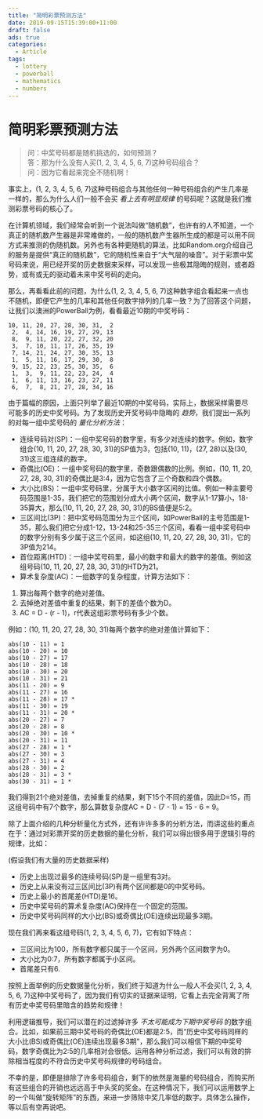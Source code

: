 ```yaml
---
title: "简明彩票预测方法"
date: 2019-09-15T15:39:00+11:00
draft: false
ads: true
categories:
  - Article
tags:
  - lottery
  - powerball
  - mathematics
  - numbers
---
```


# 简明彩票预测方法

> 问：中奖号码都是随机挑选的，如何预测？  
> 答：那为什么没有人买(1, 2, 3, 4, 5, 6, 7)这种号码组合？  
> 问：因为它看起来完全不随机啊！  

事实上，(1, 2, 3, 4, 5, 6, 7)这种号码组合与其他任何一种号码组合的产生几率是一样的，那么为什么人们一般不会买 _看上去有明显规律_ 的号码呢？这就是我们推测彩票号码的核心了。

在计算机领域，我们经常会听到一个说法叫做“随机数”，也许有的人不知道，一个真正的随机数产生器是非常难做的，一般的随机数产生器所生成的都是可以用不同方式来推测的伪随机数。另外也有各种更随机的算法，比如Random.org介绍自己的服务是提供“真正的随机数”，它的随机性来自于“大气层的噪音”。对于彩票中奖号码来说，用已经开奖的历史数据来采样，可以发现一些极其隐晦的规则，或者趋势，或有或无的驱动着未来中奖号码的走向。

那么，再看看此前的问题，为什么(1, 2, 3, 4, 5, 6, 7)这种数字组合看起来一点也不随机，即便它产生的几率和其他任何数字排列的几率一致？为了回答这个问题，让我们以澳洲的PowerBall为例，看看最近10期的中奖号码：

```
10, 11, 20, 27, 28, 30, 31,  2
 2,  4, 14, 16, 19, 27, 29, 13
 8,  9, 11, 20, 22, 27, 32, 20
 3,  7, 10, 11, 17, 26, 35, 19
 7, 14, 21, 24, 27, 30, 35, 13
 1,  5, 11, 16, 17, 29, 30,  8
 9, 15, 22, 23, 25, 30, 35,  6
 1,  3,  9, 11, 22, 23, 24,  4
 1,  6, 11, 13, 16, 23, 27, 11
 6,  7,  8, 21, 27, 28, 34, 16
```

由于篇幅的原因，上面只列举了最近10期的中奖号码，实际上，数据采样需要尽可能多的历史中奖号码。为了发现历史开奖号码中隐晦的 _趋势_，我们提出一系列的对每一组中奖号码的 _量化分析方法_：

- 连续号码对(SP)：一组中奖号码的数字里，有多少对连续的数字。例如，数字组合(10, 11, 20, 27, 28, 30, 31)的SP值为3，包括(10, 11)，(27, 28)以及(30, 31)这三组连续的数字。
- 奇偶比(OE)：一组中奖号码的数字里，奇数跟偶数的比例。例如，(10, 11, 20, 27, 28, 30, 31)的奇偶比是3:4，因为它包含了三个奇数和四个偶数。
- 大小比(BS)：一组中奖号码里，分属于大小数字区间的比值。例如一种主要号码范围是1-35，我们把它的范围划分成大小两个区间，数字从1-17算小，18-35算大，那么(10, 11, 20, 27, 28, 30, 31)的BS值便是5:2。
- 三区间比(3P)：把中奖号码范围分为三个区间，如PowerBall的主号范围是1-35，那么我们把它分成1-12，13-24和25-35三个区间，看看一组中奖号码中的数字分别有多少属于这三个区间，如这组(10, 11, 20, 27, 28, 30, 31)，它的3P值为214。
- 首位距离(HTD)：一组中奖号码里，最小的数字和最大的数字的差值。例如这组号码(10, 11, 20, 27, 28, 30, 31)的HTD为21。
- 算术复杂度(AC)：一组数字的复杂程度，计算方法如下：

 1. 算出每两个数字的绝对差值。
 2. 去掉绝对差值中重复的结果，剩下的差值个数为D。
 3. AC = D - (r - 1)，r代表这组彩票号码有多少个数。

例如：(10, 11, 20, 27, 28, 30, 31)每两个数字的绝对差值计算如下：

```
abs(10 - 11) = 1
abs(10 - 20) = 10
abs(10 - 27) = 17
abs(10 - 28) = 18
abs(10 - 30) = 20
abs(10 - 31) = 21
abs(11 - 20) = 9
abs(11 - 27) = 16
abs(11 - 28) = 17 *
abs(11 - 30) = 19
abs(11 - 31) = 20 *
abs(20 - 27) = 7
abs(20 - 28) = 8
abs(20 - 30) = 10 *
abs(20 - 31) = 11
abs(27 - 28) = 1 *
abs(27 - 30) = 3
abs(27 - 31) = 4
abs(28 - 30) = 2
abs(28 - 31) = 3 *
abs(30 - 31) = 1 *
```

我们得到21个绝对差值，去掉重复的结果，剩下15个不同的差值，因此D=15，而这组号码中有7个数字，那么算数复杂度AC = D - (7 - 1) = 15 - 6 = 9。

除了上面介绍的几种分析量化方式外，还有许许多多的分析方法，而讲这些的重点在于：通过对彩票开奖的历史数据的量化分析，我们可以得出很多用于逻辑引导的规律，比如：

(假设我们有大量的历史数据采样)

- 历史上出现过最多的连续号码(SP)是一组里有3对。
- 历史上从来没有过三区间比(3P)有两个区间都是0的中奖号码。
- 历史上最小的首尾差(HTD)是16。
- 历史中奖号码的算术复杂度(AC)保持在一个固定的范围。
- 历史中奖号码同样的大小比(BS)或奇偶比(OE)连续出现最多3期。

现在我们再来看这组号码(1, 2, 3, 4, 5, 6, 7)，它有如下特点：

- 三区间比为100，所有数字都只属于一个区间，另外两个区间数字为0。
- 大小比为0:7，所有数字都属于小区间。
- 首尾差只有6.

按照上面举例的历史数据量化分析，我们终于知道为什么一般人不会买(1, 2, 3, 4, 5, 6, 7)这种中奖号码了，因为我们有切实的证据来证明，它看上去完全背离了所有历史中奖号码里暗含的趋势和规律！

利用逻辑推导，我们可以潜在的过滤掉许多 _不太可能成为下期中奖号码_ 的数字组合。比如，如果前三期中奖号码的奇偶比(OE)都是2:5，而“历史中奖号码同样的大小比(BS)或奇偶比(OE)连续出现最多3期”，那么我们可以相信下期的中奖号码，数字奇偶比为2:5的几率相对会很低。运用各种分析过滤，我们可以有效的排除相当程度的不符合历史中奖号码规律的号码组合。

不幸的是，即便是排除了许多号码组合，剩下的依然是海量的号码组合，而购买所有这些组合的开销也远远高于中头奖的奖金。在这种情况下，我们可以运用数学上的一个叫做“旋转矩阵”的东西，来进一步筛除中奖几率低的数字。具体怎么操作，等以后有空再说吧。
